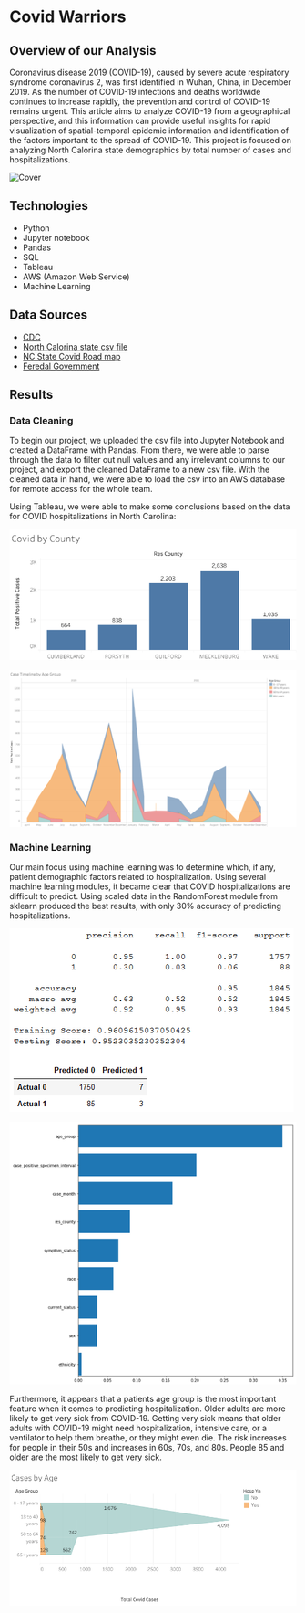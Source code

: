 # Covid Warriors

## Overview of our Analysis
Coronavirus disease 2019 (COVID-19), caused by severe acute respiratory syndrome coronavirus 2, was first identified in Wuhan, China, in December 2019. As the number of COVID-19 infections and deaths worldwide continues to increase rapidly, the prevention and control of COVID-19 remains urgent. This article aims to analyze COVID-19 from a geographical perspective, and this information can provide useful insights for rapid visualization of spatial-temporal epidemic information and identification of the factors important to the spread of COVID-19. This project is focused on analyzing North Calorina state demographics by total number of cases and hospitalizations.

![Cover](https://user-images.githubusercontent.com/85411967/152261914-e0c5b9cb-82f1-44ba-912d-42a72842211c.png)

## Technologies
- Python 
- Jupyter notebook 
- Pandas 
- SQL 
- Tableau
- AWS (Amazon Web Service)
- Machine Learning

## Data Sources
- [CDC](https://data.cdc.gov/Case-Surveillance/United-States-COVID-19-Cases-and-Deaths-by-State-o/9mfq-cb36) 
- [North Calorina state csv file](https://github.com/JohnCselcuk/Covid-Warriors/tree/main/Data_source)
- [NC State Covid Road map](https://covid19.ncdhhs.gov/)
- [Feredal Government](https://www.usa.gov/coronavirus)

## Results
### Data Cleaning
To begin our project, we uploaded the csv file into Jupyter Notebook and created a DataFrame with Pandas. From there, we were able to parse through the data to filter out null values and any irrelevant columns to our project, and export the cleaned DataFrame to a new csv file. With the cleaned data in hand, we were able to load the csv into an AWS database for remote access for the whole team. 

Using Tableau, we were able to make some conclusions based on the data for COVID hospitalizations in North Carolina:

![Tableau 1](Images/cases_by_county.png)

![Tableau 2](Images/case_timeline.png)

### Machine Learning
Our main focus using machine learning was to determine which, if any, patient demographic factors related to hospitalization. Using several machine learning modules, it became clear that COVID hospitalizations are difficult to predict. Using scaled data in the RandomForest module from sklearn produced the best results, with only 30% accuracy of predicting hospitalizations.


![Machine Learning Results](Images/scaled_logistic.png)

![Machine Learning 2](Images/feature_importance.png)

Furthermore, it appears that a patients age group is the most important feature when it comes to predicting hospitalization. Older adults are more likely to get very sick from COVID-19. Getting very sick means that older adults with COVID-19 might need hospitalization, intensive care, or a ventilator to help them breathe, or they might even die. The risk increases for people in their 50s and increases in 60s, 70s, and 80s. People 85 and older are the most likely to get very sick.

![Age Group](Images/age_group.png)
